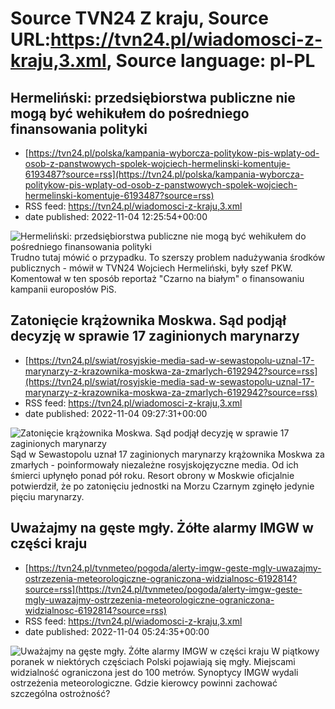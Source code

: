 # Source TVN24 Z kraju, Source URL:https://tvn24.pl/wiadomosci-z-kraju,3.xml, Source language: pl-PL

## Hermeliński: przedsiębiorstwa publiczne nie mogą być wehikułem do pośredniego finansowania polityki
 - [https://tvn24.pl/polska/kampania-wyborcza-politykow-pis-wplaty-od-osob-z-panstwowych-spolek-wojciech-hermelinski-komentuje-6193487?source=rss](https://tvn24.pl/polska/kampania-wyborcza-politykow-pis-wplaty-od-osob-z-panstwowych-spolek-wojciech-hermelinski-komentuje-6193487?source=rss)
 - RSS feed: https://tvn24.pl/wiadomosci-z-kraju,3.xml
 - date published: 2022-11-04 12:25:54+00:00

<img alt="Hermeliński: przedsiębiorstwa publiczne nie mogą być wehikułem do pośredniego finansowania polityki" src="https://tvn24.pl/polska/cdn-zdjecie-l3ws6x-hermelisnkistil-6193597/alternates/LANDSCAPE_1280" />
    Trudno tutaj mówić o przypadku. To szerszy problem nadużywania środków publicznych - mówił w TVN24 Wojciech Hermeliński, były szef PKW. Komentował w ten sposób reportaż "Czarno na białym" o finansowaniu kampanii europosłów PiS.

## Zatonięcie krążownika Moskwa. Sąd podjął decyzję w sprawie 17 zaginionych marynarzy
 - [https://tvn24.pl/swiat/rosyjskie-media-sad-w-sewastopolu-uznal-17-marynarzy-z-krazownika-moskwa-za-zmarlych-6192942?source=rss](https://tvn24.pl/swiat/rosyjskie-media-sad-w-sewastopolu-uznal-17-marynarzy-z-krazownika-moskwa-za-zmarlych-6192942?source=rss)
 - RSS feed: https://tvn24.pl/wiadomosci-z-kraju,3.xml
 - date published: 2022-11-04 09:27:31+00:00

<img alt="Zatonięcie krążownika Moskwa. Sąd podjął decyzję w sprawie 17 zaginionych marynarzy" src="https://tvn24.pl/najnowsze/cdn-zdjecie-cwjn7k-krazownik-moskwa-5674683/alternates/LANDSCAPE_1280" />
    Sąd w Sewastopolu uznał 17 zaginionych marynarzy krążownika Moskwa za zmarłych - poinformowały niezależne rosyjskojęzyczne media. Od ich śmierci upłynęło ponad pół roku. Resort obrony w Moskwie oficjalnie potwierdził, że po zatonięciu jednostki na Morzu Czarnym zginęło jedynie pięciu marynarzy.

## Uważajmy na gęste mgły. Żółte alarmy IMGW w części kraju
 - [https://tvn24.pl/tvnmeteo/pogoda/alerty-imgw-geste-mgly-uwazajmy-ostrzezenia-meteorologiczne-ograniczona-widzialnosc-6192814?source=rss](https://tvn24.pl/tvnmeteo/pogoda/alerty-imgw-geste-mgly-uwazajmy-ostrzezenia-meteorologiczne-ograniczona-widzialnosc-6192814?source=rss)
 - RSS feed: https://tvn24.pl/wiadomosci-z-kraju,3.xml
 - date published: 2022-11-04 05:24:35+00:00

<img alt="Uważajmy na gęste mgły. Żółte alarmy IMGW w części kraju" src="https://tvn24.pl/najnowsze/cdn-zdjecie-3w4h1s-mgla-w-lodzi-6187641/alternates/LANDSCAPE_1280" />
    W piątkowy poranek w niektórych częściach Polski pojawiają się mgły. Miejscami widzialność ograniczona jest do 100 metrów. Synoptycy IMGW wydali ostrzeżenia meteorologiczne. Gdzie kierowcy powinni zachować szczególna ostrożność?
